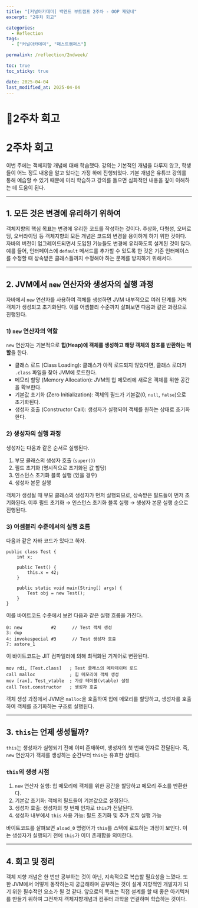 ```yaml
---
title: "[커널아카데미] 백엔드 부트캠프 2주차 - OOP 재밌네"
excerpt: "2주차 회고"

categories:
  - Reflection
tags:
  - ["커널아카데미", "패스트캠퍼스"]

permalink: /reflection/2ndweek/

toc: true
toc_sticky: true

date: 2025-04-04
last_modified_at: 2025-04-04
---
```


# 📜2주차 회고

# 2주차 회고

이번 주에는 객체지향 개념에 대해 학습했다. 강의는 기본적인 개념을 다루지 않고, 학생들이 어느 정도 내용을 알고 있다는 가정 하에 진행되었다. 기본 개념은 유튜브 강의를 통해 예습할 수 있기 때문에 미리 학습하고 강의를 들으면 심화적인 내용을 깊이 이해하는 데 도움이 된다.

---

## 1. 모든 것은 변경에 유리하기 위하여

객체지향의 핵심 목표는 변경에 유리한 코드를 작성하는 것이다. 추상화, 다형성, 오버로딩, 오버라이딩 등 객체지향의 모든 개념은 코드의 변경을 용이하게 하기 위한 것이다. 자바의 버전이 업그레이드되면서 도입된 기능들도 변경에 유리하도록 설계된 것이 많다. 예를 들어, 인터페이스에 `default` 메서드를 추가할 수 있도록 한 것은 기존 인터페이스를 수정할 때 상속받은 클래스들까지 수정해야 하는 문제를 방지하기 위해서다.



---

## 2. JVM에서 `new` 연산자와 생성자의 실행 과정

자바에서 `new` 연산자를 사용하여 객체를 생성하면 JVM 내부적으로 여러 단계를 거쳐 객체가 생성되고 초기화된다. 이를 어셈블리 수준까지 살펴보면 다음과 같은 과정으로 진행된다.

### 1) `new` 연산자의 역할

`new` 연산자는 기본적으로 **힙(Heap)에 객체를 생성하고 해당 객체의 참조를 반환하는 역할**을 한다.

- 클래스 로드 (Class Loading): 클래스가 아직 로드되지 않았다면, 클래스 로더가 `.class` 파일을 찾아 JVM에 로드한다.
- 메모리 할당 (Memory Allocation): JVM의 힙 메모리에 새로운 객체를 위한 공간을 확보한다.
- 기본값 초기화 (Zero Initialization): 객체의 필드가 기본값(0, `null`, `false`)으로 초기화된다.
- 생성자 호출 (Constructor Call): 생성자가 실행되어 객체를 원하는 상태로 초기화한다.

### 2) 생성자의 실행 과정

생성자는 다음과 같은 순서로 실행된다.

1. 부모 클래스의 생성자 호출 (`super()`)
2. 필드 초기화 (명시적으로 초기화된 값 할당)
3. 인스턴스 초기화 블록 실행 (있을 경우)
4. 생성자 본문 실행

객체가 생성될 때 부모 클래스의 생성자가 먼저 실행되므로, 상속받은 필드들이 먼저 초기화된다. 이후 필드 초기화 → 인스턴스 초기화 블록 실행 → 생성자 본문 실행 순으로 진행된다.

### 3) 어셈블리 수준에서의 실행 흐름

다음과 같은 자바 코드가 있다고 하자.

```
public class Test {
    int x;

    public Test() {
        this.x = 42;
    }

    public static void main(String[] args) {
        Test obj = new Test();
    }
}
```

이를 바이트코드 수준에서 보면 다음과 같은 실행 흐름을 가진다.

```
0: new           #2      // Test 객체 생성
3: dup
4: invokespecial #3      // Test 생성자 호출
7: astore_1
```

이 바이트코드는 JIT 컴파일러에 의해 최적화된 기계어로 변환된다.

```
mov rdi, [Test.class]   ; Test 클래스의 메타데이터 로드
call malloc             ; 힙 메모리에 객체 생성
mov [rax], Test_vtable  ; 가상 테이블(vtable) 설정
call Test.constructor   ; 생성자 호출
```

객체 생성 과정에서 JVM은 `malloc`을 호출하여 힙에 메모리를 할당하고, 생성자를 호출하여 객체를 초기화하는 구조로 실행된다.

---

## 3. `this`는 언제 생성될까?

`this`는 생성자가 실행되기 전에 이미 존재하며, 생성자의 첫 번째 인자로 전달된다. 즉, `new` 연산자가 객체를 생성하는 순간부터 `this`는 유효한 상태다.

### `this`의 생성 시점

1. `new` 연산자 실행: 힙 메모리에 객체를 위한 공간을 할당하고 메모리 주소를 반환한다.
2. 기본값 초기화: 객체의 필드들이 기본값으로 설정된다.
3. 생성자 호출: 생성자의 첫 번째 인자로 `this`가 전달된다.
4. 생성자 내부에서 `this` 사용 가능: 필드 초기화 및 추가 로직 실행 가능

바이트코드를 살펴보면 `aload_0` 명령어가 `this`를 스택에 로드하는 과정이 보인다. 이는 생성자가 실행되기 전에 `this`가 이미 존재함을 의미한다.

---

## 4. 회고 및 정리

객체 지향 개념은 한 번만 공부하는 것이 아닌, 지속적으로 복습할 필요성을 느꼈다. 또한 JVM에서 어떻게 동작하는지 궁금해하며 공부하는 것이 설계 지향적인 개발자가 되기 위한 필수적인 요소가 될 것 같다. 
앞으로의 목표는 직접 설계를 할 때 좋은 아키텍처를 만들기 위하여 그전까지 객체지향개념과 컴퓨터 과학을 연결하며 학습하는 것이다. 